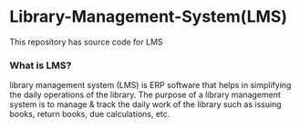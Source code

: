 # Library-Management-System(LMS)

This repository has source code for  LMS

### What is LMS?

library management system (LMS) is ERP software that helps in simplifying the daily operations of the library. The purpose of a library management system is to manage & track the daily work of the library such as issuing books, return books, due calculations, etc.
